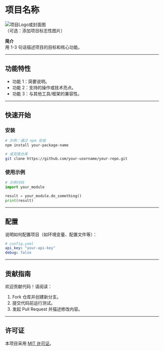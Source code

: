 # 项目名称

![项目Logo或封面图](图片链接)  
（可选：添加项目标志性图片）

**简介**  
用 1-3 句话描述项目的目标和核心功能。

---

## 功能特性
- 功能 1：简要说明。
- 功能 2：支持的操作或技术亮点。
- 功能 3：与其他工具/框架的兼容性。

---

## 快速开始
### 安装
```bash
# 示例：通过 npm 安装
npm install your-package-name

# 或克隆仓库
git clone https://github.com/your-username/your-repo.git
```

### 使用示例
```python
# 示例代码
import your_module

result = your_module.do_something()
print(result)
```

---

## 配置
说明如何配置项目（如环境变量、配置文件等）：
```yaml
# config.yaml
api_key: "your-api-key"
debug: false
```

---

## 贡献指南
欢迎贡献代码！请阅读：
1. Fork 仓库并创建新分支。
2. 提交代码前运行测试。
3. 发起 Pull Request 并描述修改内容。

---

## 许可证
本项目采用 [MIT 许可证](LICENSE)。
